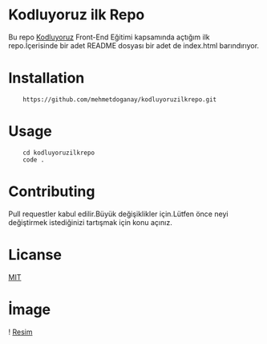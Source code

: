 # Kodluyoruz ilk Repo
Bu repo [Kodluyoruz](https://www.kodluyoruz.org/) Front-End Eğitimi kapsamında açtığım ilk repo.İçerisinde bir adet README dosyası bir adet de index.html barındırıyor.

# Installation
```
    https://github.com/mehmetdoganay/kodluyoruzilkrepo.git
```

# Usage 
```
    cd kodluyoruzilkrepo
    code .
```

# Contributing
Pull requestler kabul edilir.Büyük değişiklikler için.Lütfen önce neyi değiştirmek istediğinizi tartışmak için konu açınız.

# Licanse
 [MIT](https://github.com/mehmetdoganay/kodluyoruzilkrepo/blob/main/LICENSE) 

 # İmage
  ! [Resim](https://picsum.photos/200/300)

